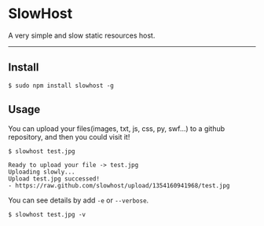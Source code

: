 # SlowHost

A very simple and slow static resources host.

---

## Install

```
$ sudo npm install slowhost -g
```

## Usage

You can upload your files(images, txt, js, css, py, swf...) to a github repository, and then you could visit it!

```
$ slowhost test.jpg
```
 
```
Ready to upload your file -> test.jpg
Uploading slowly...
Upload test.jpg successed!
- https://raw.github.com/slowhost/upload/1354160941968/test.jpg
```

You can see details by add `-e` or `--verbose`.

```
$ slowhost test.jpg -v
```
